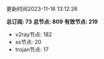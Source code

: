 更新时间2023-11-16 13:12:26

**总订阅: 73**
**总节点: 809**
**有效节点: 219**
- v2ray节点: 182
- ss节点: 20
- trojan节点: 17
